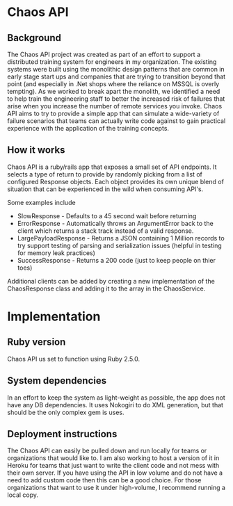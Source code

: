 # Chaos API

## Background
The Chaos API project was created as part of an effort to support a distributed training system for engineers in my organization. The existing systems were built using the monolithic design patterns that are common in early stage start ups and companies that are trying to transition beyond that point (and especially in .Net shops where the reliance on MSSQL is overly tempting). 
As we worked to break apart the monolith, we identified a need to help train the engineering staff to better the increased risk of failures that arise when you increase the number of remote services you invoke. 
Chaos API aims to try to provide a simple app that can simulate a wide-variety of failure scenarios that teams can actually write code against to gain practical experience with the application of the training concepts. 

## How it works
Chaos API is a ruby/rails app that exposes a small set of API endpoints. It selects a type of return to provide by randomly picking from a list of configured Response objects. Each object provides its own unique blend of situation that can be experienced in the wild when consuming API's. 

Some examples include
* SlowResponse - Defaults to a 45 second wait before returning
* ErrorResponse - Automatically throws an ArgumentError back to the client which returns a stack track instead of a valid response.
* LargePayloadResponse - Returns a JSON containing 1 Million records to try support testing of parsing and serialization issues (helpful in testing for memory leak practices)
* SuccessResponse - Returns a 200 code (just to keep people on thier toes)

Additional clients can be added by creating a new implementation of the ChaosResponse class and adding it to the array in the ChaosService. 

# Implementation
## Ruby version
Chaos API us set to function using Ruby 2.5.0.

## System dependencies
In an effort to keep the system as light-weight as possible, the app does not have any DB dependencies. It uses Nokogiri to do XML generation, but that should be the only complex gem is uses. 

## Deployment instructions
The Chaos API can easily be pulled down and run locally for teams or organizations that would like to. 
I am also working to host a version of it in Heroku for teams that just want to write the client code and not mess with their own server. If you have using the API in low volume and do not have a need to add custom code then this can be a good choice. 
For those organizations that want to use it under high-volume, I recommend running a local copy. 



